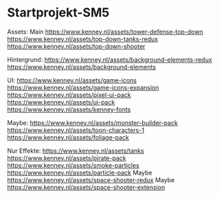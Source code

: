 # Startprojekt-SM5

Assets:
  Main
  https://www.kenney.nl/assets/tower-defense-top-down
  https://www.kenney.nl/assets/top-down-tanks-redux
  https://www.kenney.nl/assets/top-down-shooter
  
  
  Hintergrund:
  https://www.kenney.nl/assets/background-elements-redux
  https://www.kenney.nl/assets/background-elements
  
  UI:
  https://www.kenney.nl/assets/game-icons
  https://www.kenney.nl/assets/game-icons-expansion
  https://www.kenney.nl/assets/pixel-ui-pack
  https://www.kenney.nl/assets/ui-pack
  https://www.kenney.nl/assets/kenney-fonts

  Maybe:
  https://www.kenney.nl/assets/monster-builder-pack
  https://www.kenney.nl/assets/toon-characters-1
  https://www.kenney.nl/assets/foliage-pack
  
  Nur Effekte:
  https://www.kenney.nl/assets/tanks
  https://www.kenney.nl/assets/pirate-pack
  https://www.kenney.nl/assets/smoke-particles
  https://www.kenney.nl/assets/particle-pack
  Maybe https://www.kenney.nl/assets/space-shooter-redux
  Maybe https://www.kenney.nl/assets/space-shooter-extension



